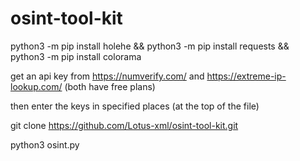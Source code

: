 # osint-tool-kit

python3 -m pip install holehe && python3 -m pip install requests && python3 -m pip install colorama

get an api key from https://numverify.com/ and https://extreme-ip-lookup.com/ (both have free plans)

then enter the keys in specified places (at the top of the file)

git clone https://github.com/Lotus-xml/osint-tool-kit.git

python3 osint.py
